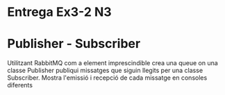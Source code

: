 # Entrega Ex3-2 N3

# Publisher - Subscriber

Utilitzant RabbitMQ com a element imprescindible crea una queue on una classe Publisher publiqui missatges que siguin llegits per una classe Subscriber. Mostra l'emissió i recepció de cada missatge en consoles diferents